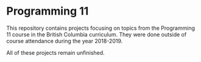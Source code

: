 # Programming 11
This repository contains projects focusing on topics from the Programming 11 course in the British Columbia curriculum. They were done outside of course attendance during the year 2018-2019.

All of these projects remain unfinished.
